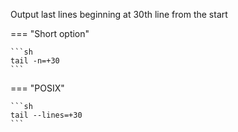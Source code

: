 Output last lines beginning at 30th line from the start

=== "Short option"

    ```sh
    tail -n=+30
    ```

=== "POSIX"

    ```sh
    tail --lines=+30
    ```

